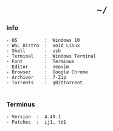 <h1 align="center"><code>~/</code></h1>

### Info

```
- OS          :  Windows 10
- WSL Distro  :  Void Linux
- Shell       :  zsh
- Terminal    :  Windows Terminal
- Font        :  Terminus
- Editor      :  neovim
- Browser     :  Google Chrome
- Archiver    :  7-Zip
- Torrents    :  qBittorrent
```

<h1/>

### Terminus

```
- Version  :  4.49.1
- Patches  :  ij1, td1
```
